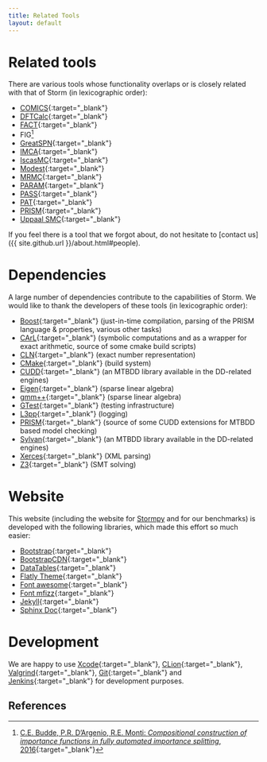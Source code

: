 ```yaml
---
title: Related Tools
layout: default
---
```


# Related tools

There are various tools whose functionality overlaps or is closely related with that of Storm (in lexicographic order):

- [COMICS](http://www-i2.informatik.rwth-aachen.de/i2/comics/){:target="_blank"}
- [DFTCalc](http://fmt.ewi.utwente.nl/tools/dftcalc/){:target="_blank"}
- [FACT](https://www-users.cs.york.ac.uk/~cap/FACT/){:target="_blank"}
- FIG[^1]
- [GreatSPN](http://www.di.unito.it/~greatspn/index.html){:target="_blank"}
- [IMCA](http://www-i2.informatik.rwth-aachen.de/imca/index.html){:target="_blank"}
- [IscasMC](http://iscasmc.ios.ac.cn/){:target="_blank"}
- [Modest](http://www.modestchecker.net/){:target="_blank"}
- [MRMC](http://mrmc-tool.org/){:target="_blank"}
- [PARAM](http://depend.cs.uni-sb.de/tools/param/){:target="_blank"}
- [PASS](https://depend.cs.uni-sb.de/tools/pass/){:target="_blank"}
- [PAT](http://www.comp.nus.edu.sg/~pat/){:target="_blank"}
- [PRISM](http://www.prismmodelchecker.org/){:target="_blank"}
- [Uppaal SMC](http://people.cs.aau.dk/~adavid/smc/){:target="_blank"}

If you feel there is a tool that we forgot about, do not hesitate to [contact us]({{ site.github.url }}/about.html#people).

# Dependencies

A large number of dependencies contribute to the capabilities of Storm. We would like to thank the developers of these tools (in lexicographic order):

- [Boost](http://www.boost.org){:target="_blank"} (just-in-time compilation, parsing of the PRISM language & properties, various other tasks)
- [CArL](http://smtrat.github.io/carl/){:target="_blank"} (symbolic computations and as a wrapper for exact arithmetic, source of some cmake build scripts)
- [CLN](http://www.ginac.de/CLN/){:target="_blank"} (exact number representation)
- [CMake](https://cmake.org){:target="_blank"} (build system)
- [CUDD](http://vlsi.colorado.edu/~fabio/CUDD/cudd.pdf){:target="_blank"} (an MTBDD library available in the DD-related engines)
- [Eigen](http://eigen.tuxfamily.org){:target="_blank"} (sparse linear algebra)
- [gmm++](http://getfem.org/gmm.html){:target="_blank"} (sparse linear algebra)
- [GTest](https://github.com/google/googletest){:target="_blank"} (testing infrastructure)
- [L3pp](https://github.com/hbruintjes/l3pp){:target="_blank"} (logging)
- [PRISM](http://www.prismmodelchecker.org){:target="_blank"} (source of some CUDD extensions for MTBDD based model checking)
- [Sylvan](http://fmt.cs.utwente.nl/tools/sylvan/){:target="_blank"} (an MTBDD library available in the DD-related engines)
- [Xerces](https://xerces.apache.org){:target="_blank"} (XML parsing)
- [Z3](https://github.com/Z3Prover/z3/wiki){:target="_blank"} (SMT solving)

# Website

This website (including the website for [Stormpy](https://moves-rwth.github.io/stormpy/) and for our benchmarks) is developed with the following libraries, which made this effort so much easier:

- [Bootstrap](http://getbootstrap.com/){:target="_blank"}
- [BootstrapCDN](https://www.bootstrapcdn.com/){:target="_blank"}
- [DataTables](https://datatables.net){:target="_blank"}
- [Flatly Theme](https://bootswatch.com/flatly/){:target="_blank"}
- [Font awesome](http://fontawesome.io){:target="_blank"}
- [Font mfizz](http://fizzed.com/oss/font-mfizz){:target="_blank"}
- [Jekyll](https://jekyllrb.com){:target="_blank"}
- [Sphinx Doc](http://www.sphinx-doc.org/en/stable/){:target="_blank"}

# Development

We are happy to use [Xcode](https://developer.apple.com/xcode/){:target="_blank"}, [CLion](https://www.jetbrains.com/clion/){:target="_blank"}, [Valgrind](http://valgrind.org/){:target="_blank"}, [Git](https://git-scm.com/){:target="_blank"} and [Jenkins](https://jenkins.io/){:target="_blank"} for development purposes.

## References

[^1]: [C.E. Budde, P.R. D’Argenio, R.E. Monti: *Compositional construction of importance functions in fully automated importance splitting*, 2016](http://dsg.famaf.unc.edu.ar/node/691){:target="_blank"}
